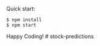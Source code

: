 

Quick start:

```
$ npm install
$ npm start
````

 

Happy Coding!
#   s t o c k - p r e d i c t i o n s 
 
 